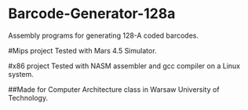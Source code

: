 # Barcode-Generator-128a

Assembly programs for generating 128-A coded barcodes.

#Mips project 
Tested with Mars 4.5 Simulator.

#x86 project 
Tested with NASM assembler and gcc compiler on a Linux system.

##Made for Computer Architecture class in Warsaw University of Technology.


